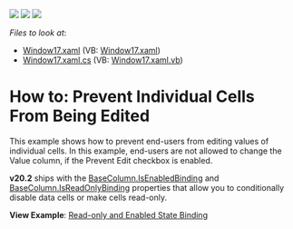 <!-- default badges list -->
![](https://img.shields.io/endpoint?url=https://codecentral.devexpress.com/api/v1/VersionRange/128652263/11.1.4%2B)
[![](https://img.shields.io/badge/Open_in_DevExpress_Support_Center-FF7200?style=flat-square&logo=DevExpress&logoColor=white)](https://supportcenter.devexpress.com/ticket/details/T608057)
[![](https://img.shields.io/badge/📖_How_to_use_DevExpress_Examples-e9f6fc?style=flat-square)](https://docs.devexpress.com/GeneralInformation/403183)
<!-- default badges end -->
<!-- default file list -->
*Files to look at*:

* [Window17.xaml](./CS/DXGridSample/Window17.xaml) (VB: [Window17.xaml](./VB/DXGridSample/Window17.xaml))
* [Window17.xaml.cs](./CS/DXGridSample/Window17.xaml.cs) (VB: [Window17.xaml.vb](./VB/DXGridSample/Window17.xaml.vb))
<!-- default file list end -->
# How to: Prevent Individual Cells From Being Edited


This example shows how to prevent end-users from editing values of individual cells. In this example, end-users are not allowed to change the Value column, if the Prevent Edit checkbox is enabled.

**v20.2** ships with the [BaseColumn.IsEnabledBinding](https://docs.devexpress.com/WPF/DevExpress.Xpf.Grid.BaseColumn.IsEnabledBinding?v=20.2) and [BaseColumn.IsReadOnlyBinding](https://docs.devexpress.com/WPF/DevExpress.Xpf.Grid.BaseColumn.IsReadOnlyBinding?v=20.2) properties that allow you to conditionally disable data cells or make cells read-only.

**View Example**: [Read-only and Enabled State Binding](https://github.com/DevExpress-Examples/wpf-grid-read-only-and-enabled-binding)
